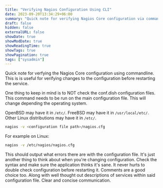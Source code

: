 ```yaml
---
title: "Verifying Nagios Configuration Using CLI"
date: 2023-09-20T13:34:29+06:00
summary: "Quick note for verifying Nagios Core configuration via commandline."
draft: false
hidden: false
externalURL: false
showDate: true
showModDate: true
showReadingTime: true
showTags: true
showPagination: true
tags: ["sysadmin"]
---
```


Quick note for verfying the Nagios Core configuration using commandline.
This is is useful for verifying changes to the configuration before
restarting the service.

One thing to keep in mind is to NOT check the conf.dish configuration
files. This command needs to be run on the main configuration file. This
will change depending the operating system.

OpenBSD may have it in ```/etc/```. FreeBSD may have it in
```/usr/local/etc/```. Other Linux distributions may have it in
```/etc/```.

```sh
nagios -v <configuration file path>/nagios.cfg
```

For example on Linux:

```sh
nagios -v /etc/nagios/nagios.cfg
```

This should output what errors there are with the configuration file.
It's just another thing to think about when you're changing
configuration. Check the syntax and make sure the application thinks
it's sane. It never hurts to double check configuration before
restarting it. Comments are a good choice too. Along with well thought
out descriptions of services within said configuration file. Clear and
concise communication.
